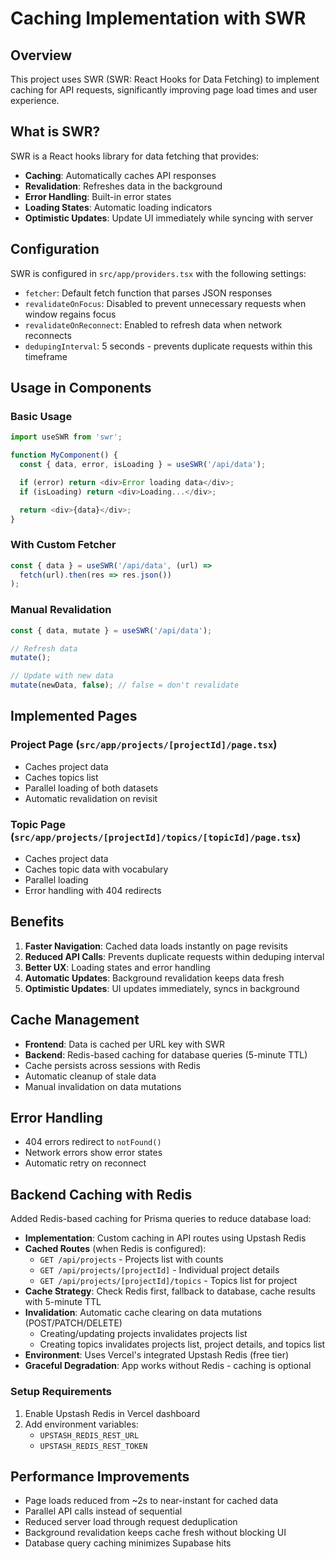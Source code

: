 # Caching Implementation with SWR

## Overview
This project uses SWR (SWR: React Hooks for Data Fetching) to implement caching for API requests, significantly improving page load times and user experience.

## What is SWR?
SWR is a React hooks library for data fetching that provides:
- **Caching**: Automatically caches API responses
- **Revalidation**: Refreshes data in the background
- **Error Handling**: Built-in error states
- **Loading States**: Automatic loading indicators
- **Optimistic Updates**: Update UI immediately while syncing with server

## Configuration
SWR is configured in `src/app/providers.tsx` with the following settings:
- `fetcher`: Default fetch function that parses JSON responses
- `revalidateOnFocus`: Disabled to prevent unnecessary requests when window regains focus
- `revalidateOnReconnect`: Enabled to refresh data when network reconnects
- `dedupingInterval`: 5 seconds - prevents duplicate requests within this timeframe

## Usage in Components

### Basic Usage
```typescript
import useSWR from 'swr';

function MyComponent() {
  const { data, error, isLoading } = useSWR('/api/data');

  if (error) return <div>Error loading data</div>;
  if (isLoading) return <div>Loading...</div>;

  return <div>{data}</div>;
}
```

### With Custom Fetcher
```typescript
const { data } = useSWR('/api/data', (url) =>
  fetch(url).then(res => res.json())
);
```

### Manual Revalidation
```typescript
const { data, mutate } = useSWR('/api/data');

// Refresh data
mutate();

// Update with new data
mutate(newData, false); // false = don't revalidate
```

## Implemented Pages

### Project Page (`src/app/projects/[projectId]/page.tsx`)
- Caches project data
- Caches topics list
- Parallel loading of both datasets
- Automatic revalidation on revisit

### Topic Page (`src/app/projects/[projectId]/topics/[topicId]/page.tsx`)
- Caches project data
- Caches topic data with vocabulary
- Parallel loading
- Error handling with 404 redirects

## Benefits
1. **Faster Navigation**: Cached data loads instantly on page revisits
2. **Reduced API Calls**: Prevents duplicate requests within deduping interval
3. **Better UX**: Loading states and error handling
4. **Automatic Updates**: Background revalidation keeps data fresh
5. **Optimistic Updates**: UI updates immediately, syncs in background

## Cache Management
- **Frontend**: Data is cached per URL key with SWR
- **Backend**: Redis-based caching for database queries (5-minute TTL)
- Cache persists across sessions with Redis
- Automatic cleanup of stale data
- Manual invalidation on data mutations

## Error Handling
- 404 errors redirect to `notFound()`
- Network errors show error states
- Automatic retry on reconnect

## Backend Caching with Redis
Added Redis-based caching for Prisma queries to reduce database load:
- **Implementation**: Custom caching in API routes using Upstash Redis
- **Cached Routes** (when Redis is configured):
  - `GET /api/projects` - Projects list with counts
  - `GET /api/projects/[projectId]` - Individual project details
  - `GET /api/projects/[projectId]/topics` - Topics list for project
- **Cache Strategy**: Check Redis first, fallback to database, cache results with 5-minute TTL
- **Invalidation**: Automatic cache clearing on data mutations (POST/PATCH/DELETE)
  - Creating/updating projects invalidates projects list
  - Creating topics invalidates projects list, project details, and topics list
- **Environment**: Uses Vercel's integrated Upstash Redis (free tier)
- **Graceful Degradation**: App works without Redis - caching is optional

### Setup Requirements
1. Enable Upstash Redis in Vercel dashboard
2. Add environment variables:
   - `UPSTASH_REDIS_REST_URL`
   - `UPSTASH_REDIS_REST_TOKEN`

## Performance Improvements
- Page loads reduced from ~2s to near-instant for cached data
- Parallel API calls instead of sequential
- Reduced server load through request deduplication
- Background revalidation keeps cache fresh without blocking UI
- Database query caching minimizes Supabase hits